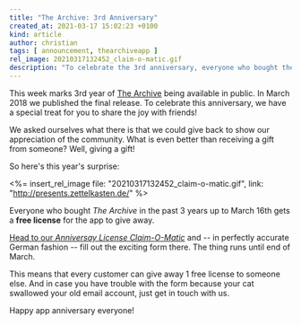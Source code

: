 ```yaml
---
title: "The Archive: 3rd Anniversary"
created_at: 2021-03-17 15:02:23 +0100
kind: article
author: christian
tags: [ announcement, thearchiveapp ]
rel_image: 20210317132452_claim-o-matic.gif
description: "To celebrate the 3rd anniversary, everyone who bought the app can claim 1 additional free license!"
---
```

This week marks 3rd year of [The Archive][ta] being available in public. In March 2018 we published the final release. To celebrate this anniversary, we have a special treat for you to share the joy with friends!

We asked ourselves what there is that we could give back to show our appreciation of the community. What is even better than receiving a gift from someone? Well, giving a gift!

So here's this year's surprise:

<%= insert_rel_image file: "20210317132452_claim-o-matic.gif", link: "http://presents.zettelkasten.de/" %>

Everyone who bought _The Archive_ in the past 3 years up to March 16th gets a **free license** for the app to give away.

[Head to our _Anniversay License Claim-O-Matic_][form] and -- in perfectly accurate German fashion -- fill out the exciting form there. The thing runs until end of March.

This means that every customer can give away 1 free license to someone else. And in case you have trouble with the form because your cat swallowed your old email account, just get in touch with us.

Happy app anniversary everyone!

[ta]: https://zettelkasten.de/the-archive/
[form]: https://presents.zettelkasten.de/
